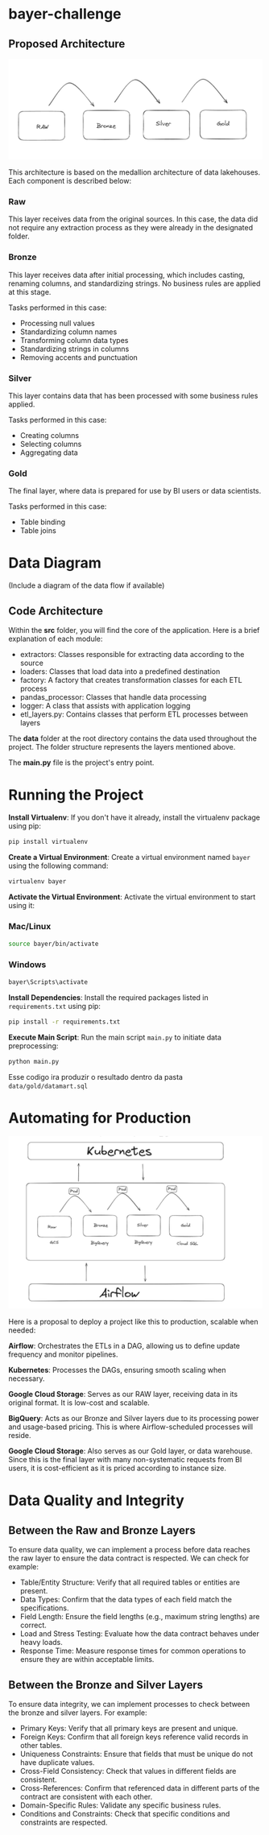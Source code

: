 # bayer-challenge

## Proposed Architecture

![](images/original.png)

This architecture is based on the medallion architecture of data lakehouses. Each component is described below:

### Raw
This layer receives data from the original sources. In this case, the data did not require any extraction process as they were already in the designated folder.

### Bronze
This layer receives data after initial processing, which includes casting, renaming columns, and standardizing strings. No business rules are applied at this stage.

Tasks performed in this case:

- Processing null values
- Standardizing column names
- Transforming column data types
- Standardizing strings in columns
- Removing accents and punctuation

### Silver
This layer contains data that has been processed with some business rules applied.

Tasks performed in this case:

- Creating columns
- Selecting columns
- Aggregating data

### Gold
The final layer, where data is prepared for use by BI users or data scientists.

Tasks performed in this case:

- Table binding
- Table joins

# Data Diagram

(Include a diagram of the data flow if available)



## Code Architecture

Within the **src** folder, you will find the core of the application. Here is a brief explanation of each module:

- extractors: Classes responsible for extracting data according to the source
- loaders: Classes that load data into a predefined destination
- factory: A factory that creates transformation classes for each ETL process
- pandas_processor: Classes that handle data processing
- logger: A class that assists with application logging
- etl_layers.py: Contains classes that perform ETL processes between layers

The **data** folder at the root directory contains the data used throughout the project. The folder structure represents the layers mentioned above.

The **main.py** file is the project's entry point.

# Running the Project

**Install Virtualenv**: If you don't have it already, install the virtualenv package using pip:

```sh
pip install virtualenv
```

**Create a Virtual Environment**: Create a virtual environment named `bayer` using the following command:

```sh
virtualenv bayer
```

**Activate the Virtual Environment**: Activate the virtual environment to start using it:

### Mac/Linux

```sh
source bayer/bin/activate
```

### Windows

```sh
bayer\Scripts\activate
```

**Install Dependencies**: Install the required packages listed in `requirements.txt` using pip:

```sh
pip install -r requirements.txt
```

**Execute Main Script**: Run the main script `main.py` to initiate data preprocessing:

```sh
python main.py
```

Esse codigo ira produzir o resultado dentro da pasta ``` data/gold/datamart.sql ```


# Automating for Production

![](images/proposed.png)

Here is a proposal to deploy a project like this to production, scalable when needed:

**Airflow**: Orchestrates the ETLs in a DAG, allowing us to define update frequency and monitor pipelines.

**Kubernetes**: Processes the DAGs, ensuring smooth scaling when necessary.

**Google Cloud Storage**: Serves as our RAW layer, receiving data in its original format. It is low-cost and scalable.

**BigQuery**: Acts as our Bronze and Silver layers due to its processing power and usage-based pricing. This is where Airflow-scheduled processes will reside.

**Google Cloud Storage**: Also serves as our Gold layer, or data warehouse. Since this is the final layer with many non-systematic requests from BI users, it is cost-efficient as it is priced according to instance size.

# Data Quality and Integrity

## Between the Raw and Bronze Layers

To ensure data quality, we can implement a process before data reaches the raw layer to ensure the data contract is respected. We can check for example:

- Table/Entity Structure: Verify that all required tables or entities are present.
- Data Types: Confirm that the data types of each field match the specifications.
- Field Length: Ensure the field lengths (e.g., maximum string lengths) are correct.
- Load and Stress Testing: Evaluate how the data contract behaves under heavy loads.
- Response Time: Measure response times for common operations to ensure they are within acceptable limits.

## Between the Bronze and Silver Layers

To ensure data integrity, we can implement processes to check between the bronze and silver layers. For example:

- Primary Keys: Verify that all primary keys are present and unique.
- Foreign Keys: Confirm that all foreign keys reference valid records in other tables.
- Uniqueness Constraints: Ensure that fields that must be unique do not have duplicate values.
- Cross-Field Consistency: Check that values in different fields are consistent.
- Cross-References: Confirm that referenced data in different parts of the contract are consistent with each other.
- Domain-Specific Rules: Validate any specific business rules.
- Conditions and Constraints: Check that specific conditions and constraints are respected.
